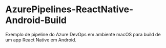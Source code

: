 # AzurePipelines-ReactNative-Android-Build
Exemplo de pipeline do Azure DevOps em ambiente macOS para build de um app React Native em Android.

